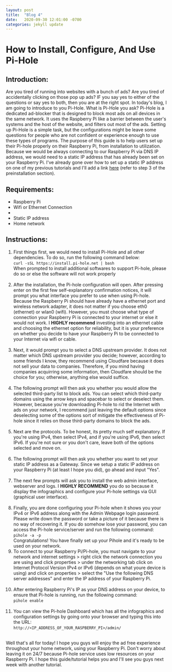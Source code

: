 ```yaml
---
layout: post
title:  "Blog 4"
date:   2020-09-30 12:01:00 -0700
categories: jekyll update
---
```

<h1>How to Install, Configure, And Use Pi-Hole</h1>

<h2><b>Introduction:</b></h2>
<p>Are you tired of running into websites with a bunch of ads? Are you tired of accidentally clicking on those pop up ads? IF you say yes to either of the questions or say yes to both, then you are at the right spot. In today's blog, I am going to introduce to you Pi-Hole. What is Pi-Hole you ask? Pi-Hole is a dedicated ad-blocker that is designed to block most ads on all devices in the same network. It uses the Raspberry Pi like a barrier between the user's systems and the host of the website, and filters out most of the ads. Setting up Pi-Hole is a simple task, but the configurations might be leave some questions for  people who are not confident or experience enough to use these types of programs. The purpose of this guide is to help users set up their Pi-hole properly on their Raspberry Pi, from installation to utilization. Because we would be always connecting to our Raspberry Pi via DNS IP address, we would need to a static IP address that has already been set on your Raspberry Pi. I've already gone over how to set up a static IP address on one of my previous tutorials and I'll add a link <a href="https://christopher-der.github.io/jekyll/update/2020/09/22/blog-3.html" alt="Minecraft Server Tutorial (Setting Up Static IP address)">here</a> (refer to step 3 of the preinstallation section).</p>
<h2><b>Requirements:</b></h2>
<ul>
    <li>Raspberry Pi</li>
    <li>Wifi or Ethernet Connection<li>
    <li>Static IP address</li>
    <li>Home network</li>
</ul>
<h2><b>Instructions:</b></h2>
<ol>
    <li>First things first, we would need to install Pi-Hole and all other dependencies. To do so, run the following command below: <br>
    <code>curl -sSL https://install.pi-hole.net | bash</code><br>
    When prompted to install additional softwares to support Pi-hole, please do so or else the software will not work properly </li><br>
    <li>After the installation, the Pi-hole configuration will open. After pressing enter on the first few self-explanatory confirmation notices, it will prompt you what interface you prefer to use when using Pi-hole. Because the Raspberry Pi should have already have a ethernet port and wireless network adapter, it does not matter if you choose eth0 (ethernet) or wlan0 (wifi). However, you must choose what type of connection your Raspberry Pi is connected to your internet or else it would not work. I <strong>HIGHLY recommend</strong> investing into an ethernet cable and choosing the ethernet option for reliability, but it is your preference on whether you decide to have your Raspberry Pi to be connected to your Internet via wifi or cable.</li><br>
    <li>Next, it would prompt you to select a DNS upstream provider. It does not matter which DNS upstream provider you decide; however, according to some friends I know, they recommend using Cloudfare because it does not sell your data to companies. Therefore, if you mind having companies acquirring some information, then Cloudfare should be the choice for you; otherwise, anything else would suffice. </li><br>
    <li>The following prompt will then ask you whether you would allow the selected third-party list to block ads. You can select which third-party domains using the arrow keys and spacebar to select or deselect them. However, because you're downloading Pi-hole to rid the Internet with ads on your network, I recommend just leaving the default options since deselecting some of the options sort of mitigate the effectiveness of Pi-hole since it relies on those third-party domains to block the ads.</li><br>
    <li>Next are the protocols. To be honest, its pretty much self explanatory. If you're using IPv4, then select IPv4, and if you're using IPv6, then select IPv6. If you're not sure or you don't care, leave both of the options selected and move on.</li><br>
    <li>The following prompt will then ask you whether you want to set your static IP address as a Gateway. Since we setup a static IP address on your Raspberry Pi (at least I hope you did), go ahead and input "Yes".</li><br>
    <li>The next few prompts will ask you to install the web admin interface, webserver and logs. I <strong>HIGHLY RECOMMEND</strong> you do so because it display the infographics and configure your Pi-hole settings via GUI (graphical user interface).</li><br>
    <li>Finally, you are done configuring your Pi-hole when it shows you your IPv4 or IPv6 address along with the Admin Webpage login password. Please write down the password or take a picture of it because there is no way of recovering it. If you do somehow lose your password, you can access the Pi-hole service/server and run the following command:<br>
    <code>pihole -a -p</code><br>
    Congratulations! You have finally set up your Pihole and it's ready to be used on your network.</li> 
    <li>To connect to your Raspberry Pi/Pi-hole, you must navigate to your network and internet settings &gt; right click the network connection you are using and click properties &gt; under the networking tab click on Internet Protocol Version IPv4 or IPv6 (depends on what youre device is using) and click on properties &gt; select the &quot;Use the following DNS server addresses&quot; and enter the IP address of your Raspberry Pi.</li><br>
    <li> After entering Raspberry Pi's IP as your DNS address on your device, to ensure that Pi-hole is running, run the following command:<br>
    <code>pihole enable</code></li><br>
    <li>You can view the Pi-hole Dashboard which has all the infographics and configuration settings by going onto your browser and typing this into the URL:<br>
    <code>http://&lt;IP_ADDRESS_OF_YOUR_RASPBERRY_PI&gt;/admin/</code></li><br>
</ol>
<p>Well that's all for today! I hope you guys will enjoy the ad free experience throughout your home network, using your Raspberry Pi. Don't worry about leaving it on 24/7 because Pi-hole service uses low resources on your Raspberry Pi. I hope this guide/tutorial helps you and I'll see you guys next week with another tutorial.</p>
